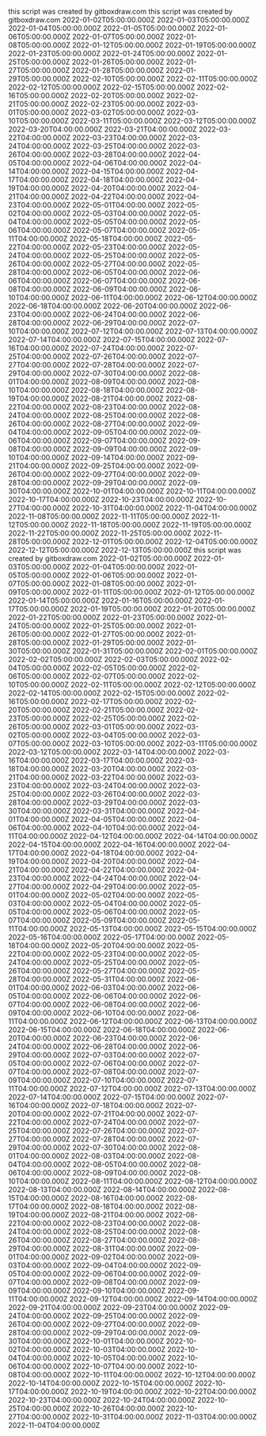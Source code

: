 this script was created by gitboxdraw.com
this script was created by gitboxdraw.com
2022-01-02T05:00:00.000Z
2022-01-03T05:00:00.000Z
2022-01-04T05:00:00.000Z
2022-01-05T05:00:00.000Z
2022-01-06T05:00:00.000Z
2022-01-07T05:00:00.000Z
2022-01-08T05:00:00.000Z
2022-01-12T05:00:00.000Z
2022-01-19T05:00:00.000Z
2022-01-23T05:00:00.000Z
2022-01-24T05:00:00.000Z
2022-01-25T05:00:00.000Z
2022-01-26T05:00:00.000Z
2022-01-27T05:00:00.000Z
2022-01-28T05:00:00.000Z
2022-01-29T05:00:00.000Z
2022-02-10T05:00:00.000Z
2022-02-11T05:00:00.000Z
2022-02-12T05:00:00.000Z
2022-02-15T05:00:00.000Z
2022-02-16T05:00:00.000Z
2022-02-20T05:00:00.000Z
2022-02-21T05:00:00.000Z
2022-02-23T05:00:00.000Z
2022-03-01T05:00:00.000Z
2022-03-02T05:00:00.000Z
2022-03-10T05:00:00.000Z
2022-03-11T05:00:00.000Z
2022-03-12T05:00:00.000Z
2022-03-20T04:00:00.000Z
2022-03-21T04:00:00.000Z
2022-03-22T04:00:00.000Z
2022-03-23T04:00:00.000Z
2022-03-24T04:00:00.000Z
2022-03-25T04:00:00.000Z
2022-03-26T04:00:00.000Z
2022-03-28T04:00:00.000Z
2022-04-05T04:00:00.000Z
2022-04-06T04:00:00.000Z
2022-04-14T04:00:00.000Z
2022-04-15T04:00:00.000Z
2022-04-17T04:00:00.000Z
2022-04-18T04:00:00.000Z
2022-04-19T04:00:00.000Z
2022-04-20T04:00:00.000Z
2022-04-21T04:00:00.000Z
2022-04-22T04:00:00.000Z
2022-04-23T04:00:00.000Z
2022-05-01T04:00:00.000Z
2022-05-02T04:00:00.000Z
2022-05-03T04:00:00.000Z
2022-05-04T04:00:00.000Z
2022-05-05T04:00:00.000Z
2022-05-06T04:00:00.000Z
2022-05-07T04:00:00.000Z
2022-05-11T04:00:00.000Z
2022-05-18T04:00:00.000Z
2022-05-22T04:00:00.000Z
2022-05-23T04:00:00.000Z
2022-05-24T04:00:00.000Z
2022-05-25T04:00:00.000Z
2022-05-26T04:00:00.000Z
2022-05-27T04:00:00.000Z
2022-05-28T04:00:00.000Z
2022-06-05T04:00:00.000Z
2022-06-06T04:00:00.000Z
2022-06-07T04:00:00.000Z
2022-06-08T04:00:00.000Z
2022-06-09T04:00:00.000Z
2022-06-10T04:00:00.000Z
2022-06-11T04:00:00.000Z
2022-06-12T04:00:00.000Z
2022-06-18T04:00:00.000Z
2022-06-20T04:00:00.000Z
2022-06-23T04:00:00.000Z
2022-06-24T04:00:00.000Z
2022-06-28T04:00:00.000Z
2022-06-29T04:00:00.000Z
2022-07-10T04:00:00.000Z
2022-07-12T04:00:00.000Z
2022-07-13T04:00:00.000Z
2022-07-14T04:00:00.000Z
2022-07-15T04:00:00.000Z
2022-07-16T04:00:00.000Z
2022-07-24T04:00:00.000Z
2022-07-25T04:00:00.000Z
2022-07-26T04:00:00.000Z
2022-07-27T04:00:00.000Z
2022-07-28T04:00:00.000Z
2022-07-29T04:00:00.000Z
2022-07-30T04:00:00.000Z
2022-08-01T04:00:00.000Z
2022-08-09T04:00:00.000Z
2022-08-10T04:00:00.000Z
2022-08-18T04:00:00.000Z
2022-08-19T04:00:00.000Z
2022-08-21T04:00:00.000Z
2022-08-22T04:00:00.000Z
2022-08-23T04:00:00.000Z
2022-08-24T04:00:00.000Z
2022-08-25T04:00:00.000Z
2022-08-26T04:00:00.000Z
2022-08-27T04:00:00.000Z
2022-09-04T04:00:00.000Z
2022-09-05T04:00:00.000Z
2022-09-06T04:00:00.000Z
2022-09-07T04:00:00.000Z
2022-09-08T04:00:00.000Z
2022-09-09T04:00:00.000Z
2022-09-10T04:00:00.000Z
2022-09-14T04:00:00.000Z
2022-09-21T04:00:00.000Z
2022-09-25T04:00:00.000Z
2022-09-26T04:00:00.000Z
2022-09-27T04:00:00.000Z
2022-09-28T04:00:00.000Z
2022-09-29T04:00:00.000Z
2022-09-30T04:00:00.000Z
2022-10-01T04:00:00.000Z
2022-10-11T04:00:00.000Z
2022-10-17T04:00:00.000Z
2022-10-23T04:00:00.000Z
2022-10-27T04:00:00.000Z
2022-10-31T04:00:00.000Z
2022-11-04T04:00:00.000Z
2022-11-08T05:00:00.000Z
2022-11-11T05:00:00.000Z
2022-11-12T05:00:00.000Z
2022-11-18T05:00:00.000Z
2022-11-19T05:00:00.000Z
2022-11-22T05:00:00.000Z
2022-11-25T05:00:00.000Z
2022-11-28T05:00:00.000Z
2022-12-01T05:00:00.000Z
2022-12-04T05:00:00.000Z
2022-12-12T05:00:00.000Z
2022-12-13T05:00:00.000Z
this script was created by gitboxdraw.com
2022-01-02T05:00:00.000Z
2022-01-03T05:00:00.000Z
2022-01-04T05:00:00.000Z
2022-01-05T05:00:00.000Z
2022-01-06T05:00:00.000Z
2022-01-07T05:00:00.000Z
2022-01-08T05:00:00.000Z
2022-01-09T05:00:00.000Z
2022-01-11T05:00:00.000Z
2022-01-12T05:00:00.000Z
2022-01-14T05:00:00.000Z
2022-01-16T05:00:00.000Z
2022-01-17T05:00:00.000Z
2022-01-19T05:00:00.000Z
2022-01-20T05:00:00.000Z
2022-01-22T05:00:00.000Z
2022-01-23T05:00:00.000Z
2022-01-24T05:00:00.000Z
2022-01-25T05:00:00.000Z
2022-01-26T05:00:00.000Z
2022-01-27T05:00:00.000Z
2022-01-28T05:00:00.000Z
2022-01-29T05:00:00.000Z
2022-01-30T05:00:00.000Z
2022-01-31T05:00:00.000Z
2022-02-01T05:00:00.000Z
2022-02-02T05:00:00.000Z
2022-02-03T05:00:00.000Z
2022-02-04T05:00:00.000Z
2022-02-05T05:00:00.000Z
2022-02-06T05:00:00.000Z
2022-02-07T05:00:00.000Z
2022-02-10T05:00:00.000Z
2022-02-11T05:00:00.000Z
2022-02-12T05:00:00.000Z
2022-02-14T05:00:00.000Z
2022-02-15T05:00:00.000Z
2022-02-16T05:00:00.000Z
2022-02-17T05:00:00.000Z
2022-02-20T05:00:00.000Z
2022-02-21T05:00:00.000Z
2022-02-23T05:00:00.000Z
2022-02-25T05:00:00.000Z
2022-02-26T05:00:00.000Z
2022-03-01T05:00:00.000Z
2022-03-02T05:00:00.000Z
2022-03-04T05:00:00.000Z
2022-03-07T05:00:00.000Z
2022-03-10T05:00:00.000Z
2022-03-11T05:00:00.000Z
2022-03-12T05:00:00.000Z
2022-03-14T04:00:00.000Z
2022-03-16T04:00:00.000Z
2022-03-17T04:00:00.000Z
2022-03-18T04:00:00.000Z
2022-03-20T04:00:00.000Z
2022-03-21T04:00:00.000Z
2022-03-22T04:00:00.000Z
2022-03-23T04:00:00.000Z
2022-03-24T04:00:00.000Z
2022-03-25T04:00:00.000Z
2022-03-26T04:00:00.000Z
2022-03-28T04:00:00.000Z
2022-03-29T04:00:00.000Z
2022-03-30T04:00:00.000Z
2022-03-31T04:00:00.000Z
2022-04-01T04:00:00.000Z
2022-04-05T04:00:00.000Z
2022-04-06T04:00:00.000Z
2022-04-10T04:00:00.000Z
2022-04-11T04:00:00.000Z
2022-04-12T04:00:00.000Z
2022-04-14T04:00:00.000Z
2022-04-15T04:00:00.000Z
2022-04-16T04:00:00.000Z
2022-04-17T04:00:00.000Z
2022-04-18T04:00:00.000Z
2022-04-19T04:00:00.000Z
2022-04-20T04:00:00.000Z
2022-04-21T04:00:00.000Z
2022-04-22T04:00:00.000Z
2022-04-23T04:00:00.000Z
2022-04-24T04:00:00.000Z
2022-04-27T04:00:00.000Z
2022-04-29T04:00:00.000Z
2022-05-01T04:00:00.000Z
2022-05-02T04:00:00.000Z
2022-05-03T04:00:00.000Z
2022-05-04T04:00:00.000Z
2022-05-05T04:00:00.000Z
2022-05-06T04:00:00.000Z
2022-05-07T04:00:00.000Z
2022-05-09T04:00:00.000Z
2022-05-11T04:00:00.000Z
2022-05-13T04:00:00.000Z
2022-05-15T04:00:00.000Z
2022-05-16T04:00:00.000Z
2022-05-17T04:00:00.000Z
2022-05-18T04:00:00.000Z
2022-05-20T04:00:00.000Z
2022-05-22T04:00:00.000Z
2022-05-23T04:00:00.000Z
2022-05-24T04:00:00.000Z
2022-05-25T04:00:00.000Z
2022-05-26T04:00:00.000Z
2022-05-27T04:00:00.000Z
2022-05-28T04:00:00.000Z
2022-05-31T04:00:00.000Z
2022-06-01T04:00:00.000Z
2022-06-03T04:00:00.000Z
2022-06-05T04:00:00.000Z
2022-06-06T04:00:00.000Z
2022-06-07T04:00:00.000Z
2022-06-08T04:00:00.000Z
2022-06-09T04:00:00.000Z
2022-06-10T04:00:00.000Z
2022-06-11T04:00:00.000Z
2022-06-12T04:00:00.000Z
2022-06-13T04:00:00.000Z
2022-06-15T04:00:00.000Z
2022-06-18T04:00:00.000Z
2022-06-20T04:00:00.000Z
2022-06-23T04:00:00.000Z
2022-06-24T04:00:00.000Z
2022-06-28T04:00:00.000Z
2022-06-29T04:00:00.000Z
2022-07-03T04:00:00.000Z
2022-07-05T04:00:00.000Z
2022-07-06T04:00:00.000Z
2022-07-07T04:00:00.000Z
2022-07-08T04:00:00.000Z
2022-07-09T04:00:00.000Z
2022-07-10T04:00:00.000Z
2022-07-11T04:00:00.000Z
2022-07-12T04:00:00.000Z
2022-07-13T04:00:00.000Z
2022-07-14T04:00:00.000Z
2022-07-15T04:00:00.000Z
2022-07-16T04:00:00.000Z
2022-07-18T04:00:00.000Z
2022-07-20T04:00:00.000Z
2022-07-21T04:00:00.000Z
2022-07-22T04:00:00.000Z
2022-07-24T04:00:00.000Z
2022-07-25T04:00:00.000Z
2022-07-26T04:00:00.000Z
2022-07-27T04:00:00.000Z
2022-07-28T04:00:00.000Z
2022-07-29T04:00:00.000Z
2022-07-30T04:00:00.000Z
2022-08-01T04:00:00.000Z
2022-08-03T04:00:00.000Z
2022-08-04T04:00:00.000Z
2022-08-05T04:00:00.000Z
2022-08-06T04:00:00.000Z
2022-08-09T04:00:00.000Z
2022-08-10T04:00:00.000Z
2022-08-11T04:00:00.000Z
2022-08-12T04:00:00.000Z
2022-08-13T04:00:00.000Z
2022-08-14T04:00:00.000Z
2022-08-15T04:00:00.000Z
2022-08-16T04:00:00.000Z
2022-08-17T04:00:00.000Z
2022-08-18T04:00:00.000Z
2022-08-19T04:00:00.000Z
2022-08-21T04:00:00.000Z
2022-08-22T04:00:00.000Z
2022-08-23T04:00:00.000Z
2022-08-24T04:00:00.000Z
2022-08-25T04:00:00.000Z
2022-08-26T04:00:00.000Z
2022-08-27T04:00:00.000Z
2022-08-29T04:00:00.000Z
2022-08-31T04:00:00.000Z
2022-09-01T04:00:00.000Z
2022-09-02T04:00:00.000Z
2022-09-03T04:00:00.000Z
2022-09-04T04:00:00.000Z
2022-09-05T04:00:00.000Z
2022-09-06T04:00:00.000Z
2022-09-07T04:00:00.000Z
2022-09-08T04:00:00.000Z
2022-09-09T04:00:00.000Z
2022-09-10T04:00:00.000Z
2022-09-11T04:00:00.000Z
2022-09-12T04:00:00.000Z
2022-09-14T04:00:00.000Z
2022-09-21T04:00:00.000Z
2022-09-23T04:00:00.000Z
2022-09-24T04:00:00.000Z
2022-09-25T04:00:00.000Z
2022-09-26T04:00:00.000Z
2022-09-27T04:00:00.000Z
2022-09-28T04:00:00.000Z
2022-09-29T04:00:00.000Z
2022-09-30T04:00:00.000Z
2022-10-01T04:00:00.000Z
2022-10-02T04:00:00.000Z
2022-10-03T04:00:00.000Z
2022-10-04T04:00:00.000Z
2022-10-05T04:00:00.000Z
2022-10-06T04:00:00.000Z
2022-10-07T04:00:00.000Z
2022-10-08T04:00:00.000Z
2022-10-11T04:00:00.000Z
2022-10-12T04:00:00.000Z
2022-10-14T04:00:00.000Z
2022-10-15T04:00:00.000Z
2022-10-17T04:00:00.000Z
2022-10-19T04:00:00.000Z
2022-10-22T04:00:00.000Z
2022-10-23T04:00:00.000Z
2022-10-24T04:00:00.000Z
2022-10-25T04:00:00.000Z
2022-10-26T04:00:00.000Z
2022-10-27T04:00:00.000Z
2022-10-31T04:00:00.000Z
2022-11-03T04:00:00.000Z
2022-11-04T04:00:00.000Z
